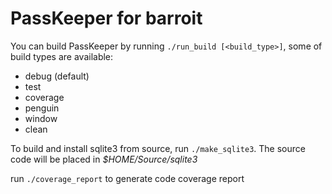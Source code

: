 # PassKeeper for barroit

You can build PassKeeper by running `./run_build [<build_type>]`, some of build types are available:

+ debug (default)
+ test
+ coverage
+ penguin
+ window
+ clean

To build and install sqlite3 from source, run `./make_sqlite3`. The source code will be placed in *$HOME/Source/sqlite3*

run `./coverage_report` to generate code coverage report

